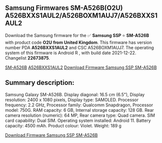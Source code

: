 <h2>Samsung Firmwares SM-A526B(O2U) A526BXXS1AUL2/A526BOXM1AUJ7/A526BXXS1AUL2</h2>
Download the Samsung firmware for the ✅ <strong>Samsung SSP </strong> ⭐ <strong>SM-A526B</strong> with product code <strong>O2U</strong> <strong> from United Kingdom</strong>. This firmware has version number PDA <strong>A526BXXS1AUL2</strong> and CSC A526BOXM1AUJ7. The operating system of this firmware is Android R , with build date 2021-12-22. Changelist <strong>22673875</strong>.

[SM-A526B](https://samfirm.shop/samsung/model/SM-A526B)
[A526BXXS1AUL2](https://samfirm.shop/samsung/pda/A526BXXS1AUL2)
[Download Firmware Samsung SSP SM-A526B](https://samfirm.shop/samsung/firmware/484697)
<h2>Summary description:</h2>
<p>Samsung Galaxy SM-A526B. Display diagonal: 16.5 cm (6.5"), Display resolution: 2400 x 1080 pixels, Display type: SAMOLED. Processor frequency: 2.2 GHz, Processor family: Qualcomm Snapdragon, Processor model: 750G. RAM capacity: 6 GB, Internal storage capacity: 128 GB. Rear camera resolution (numeric): 64 MP, Rear camera type: Quad camera. SIM card capability: Dual SIM. Operating system installed: Android 11. Battery capacity: 4500 mAh. Product colour: Violet. Weight: 189 g</p>


[Download Firmware Samsung SSP SM-A526B](https://samfirm.shop/samsung/firmware/484697)
